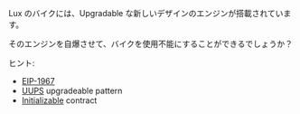 Lux のバイクには、Upgradable な新しいデザインのエンジンが搭載されています。

そのエンジンを自爆させて、バイクを使用不能にすることができるでしょうか？

ヒント:

- [EIP-1967](https://eips.ethereum.org/EIPS/eip-1967)
- [UUPS](https://forum.openzeppelin.com/t/uups-proxies-tutorial-solidity-javascript/7786) upgradeable pattern
- [Initializable](https://github.com/OpenZeppelin/openzeppelin-upgrades/blob/master/packages/core/contracts/Initializable.sol) contract
